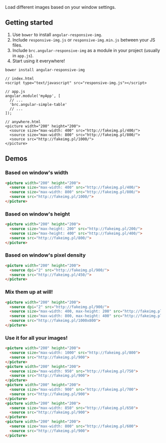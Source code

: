 Load different images based on your window settings.

## Getting started

1. Use `bower` to install `angular-responsive-img`.
2. Include `responsive-img.js` or `responsive-img.min.js` between your JS files.
3. Include `brc.angular-responsive-img` as a module in your project (usually in `app.js`).
4. Start using it everywhere!

```
bower install angular-responsive-img

// index.html
<script type="text/javascript" src="responsive-img.js"></script>

// app.js
angular.module('myApp', [
  // ...
  'brc.angular-simple-table'
  // ...
]);

// anywhere.html
<picture width="200" height="200">
  <source size="max-width: 400" src="http://fakeimg.pl/400/">
  <source size="max-width: 800" src="http://fakeimg.pl/800/">
  <source src="http://fakeimg.pl/1000/">
</picture>
```

## Demos

### Based on window's <strong>width</strong>

```html
<picture width="200" height="200">
  <source size="max-width: 400" src="http://fakeimg.pl/400/">
  <source size="max-width: 800" src="http://fakeimg.pl/800/">
  <source src="http://fakeimg.pl/1000/">
</picture>
```

### Based on window's <strong>height</strong>

```html
<picture width="200" height="200">
  <source size="max-height: 200" src="http://fakeimg.pl/200/">
  <source size="max-height: 400" src="http://fakeimg.pl/400/">
  <source src="http://fakeimg.pl/800/">
</picture>
```

### Based on window's <strong>pixel density</strong>

```html
<picture width="200" height="200">
  <source dpi="2" src="http://fakeimg.pl/900/">
  <source src="http://fakeimg.pl/450/">
</picture>
```

### Mix them up at will!

```html
<picture width="200" height="200">
  <source dpi="2" src="http://fakeimg.pl/900/">
  <source size="max-width: 400, max-height: 200" src="http://fakeimg.pl/400x200">
  <source size="max-width: 800, max-height: 400" src="http://fakeimg.pl/800x400">
  <source src="http://fakeimg.pl/1000x800">
</picture>
```

### Use it for all your images!

```html
<picture width="200" height="200">
  <source size="max-width: 1000" src="http://fakeimg.pl/800">
  <source src="http://fakeimg.pl/900">
</picture>
<picture width="200" height="200">
  <source size="max-width: 950" src="http://fakeimg.pl/750">
  <source src="http://fakeimg.pl/900">
</picture>
<picture width="200" height="200">
  <source size="max-width: 900" src="http://fakeimg.pl/700">
  <source src="http://fakeimg.pl/900">
</picture>
<picture width="200" height="200">
  <source size="max-width: 850" src="http://fakeimg.pl/650">
  <source src="http://fakeimg.pl/900">
</picture>
<picture width="200" height="200">
  <source size="max-width: 800" src="http://fakeimg.pl/600">
  <source src="http://fakeimg.pl/900">
</picture>
```
